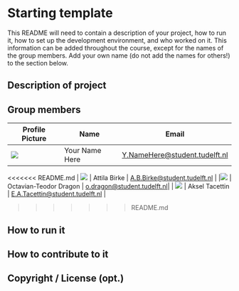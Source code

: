 # Starting template

This README will need to contain a description of your project, how to run it, how to set up the development environment, and who worked on it.
This information can be added throughout the course, except for the names of the group members.
Add your own name (do not add the names for others!) to the section below.

## Description of project

## Group members

| Profile Picture | Name | Email |
|---|---|---|
| ![](https://eu.ui-avatars.com/api/?name=OOPP&length=4&size=50&color=DDD&background=777&font-size=0.325) | Your Name Here | Y.NameHere@student.tudelft.nl |
<<<<<<< README.md
| ![](https://eu.ui-avatars.com/api/?name=Attila+Birke&length=4&size=50&color=DDD&background=777&font-size=0.325) | Attila Birke | A.B.Birke@student.tudelft.nl | 
|![](https://eu.ui-avatars.com/api/?name=Octavian-Teodor+Dragon&length=4&size=50&color=DDD&background=777&font-size=0.325) | Octavian-Teodor Dragon | o.dragon@student.tudelft.nl|
| ![](https://eu.ui-avatars.com/api/?name=Aksel+Tacettin&length=2&size=50&color=FFF&background=FFC0CB&font-size=0.325) | Aksel Tacettin | E.A.Tacettin@student.tudelft.nl |
>>>>>>> README.md

<!-- Instructions (remove once assignment has been completed -->
<!-- - Add (only!) your own name to the table above (use Markdown formatting) -->
<!-- - Mention your *student* email address -->
<!-- - Preferably add a recognizable photo, otherwise add your GitLab photo -->
<!-- - (please make sure the photos have the same size) --> 

## How to run it

## How to contribute to it

## Copyright / License (opt.)
